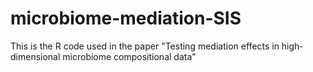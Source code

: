 # microbiome-mediation-SIS
This is the R code used in the paper "Testing mediation effects  in high-dimensional  microbiome compositional data"
